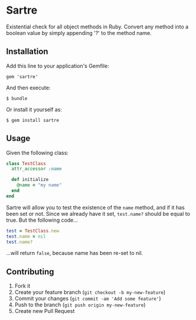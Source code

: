 # Sartre

Existential check for all object methods in Ruby. Convert any method
into a boolean value by simply appending '?' to the method name.

## Installation

Add this line to your application's Gemfile:

    gem 'sartre'

And then execute:

    $ bundle

Or install it yourself as:

    $ gem install sartre

## Usage

Given the following class:

```ruby
class TestClass
  attr_accessor :name

  def initialize
    @name = "my name"
  end
end
```

Sartre will allow you to test the existence of the `name` method, and if
it has been set or not. Since we already have it set, `test.name?`
should be equal to true. But the following code...

```ruby
test = TestClass.new
test.name = nil
test.name?
```

...will return `false`, because name has been re-set to nil.

## Contributing

1. Fork it
2. Create your feature branch (`git checkout -b my-new-feature`)
3. Commit your changes (`git commit -am 'Add some feature'`)
4. Push to the branch (`git push origin my-new-feature`)
5. Create new Pull Request
